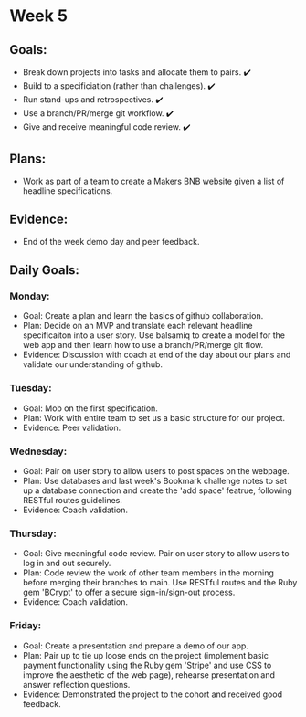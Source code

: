 # Week 5

## Goals:
- Break down projects into tasks and allocate them to pairs. ✔️
- Build to a specificiation (rather than challenges). ✔️
- Run stand-ups and retrospectives. ✔️
- Use a branch/PR/merge git workflow. ✔️
- Give and receive meaningful code review. ✔️

## Plans:
- Work as part of a team to create a Makers BNB website given a list of headline specifications.

## Evidence:
- End of the week demo day and peer feedback.

## Daily Goals:
### Monday:
- Goal: Create a plan and learn the basics of github collaboration.
- Plan: Decide on an MVP and translate each relevant headline specificaiton into a user story. Use balsamiq to create a model for the web app and then learn how to use a branch/PR/merge git flow.
- Evidence: Discussion with coach at end of the day about our plans and validate our understanding of github.

### Tuesday:
- Goal: Mob on the first specification.
- Plan: Work with entire team to set us a basic structure for our project.
- Evidence: Peer validation.

### Wednesday:
- Goal: Pair on user story to allow users to post spaces on the webpage.
- Plan: Use databases and last week's Bookmark challenge notes to set up a database connection and create the 'add space' featrue, following RESTful routes guidelines.
- Evidence: Coach validation.

### Thursday:
- Goal: Give meaningful code review. Pair on user story to allow users to log in and out securely.
- Plan: Code review the work of other team members in the morning before merging their branches to main. Use RESTful routes and the Ruby gem 'BCrypt' to offer a secure sign-in/sign-out process.
- Evidence: Coach validation.

### Friday:
- Goal: Create a presentation and prepare a demo of our app.
- Plan: Pair up to tie up loose ends on the project (implement basic payment functionality using the Ruby gem 'Stripe' and use CSS to improve the aesthetic of the web page), rehearse presentation and answer reflection questions.
- Evidence: Demonstrated the project to the cohort and received good feedback.
